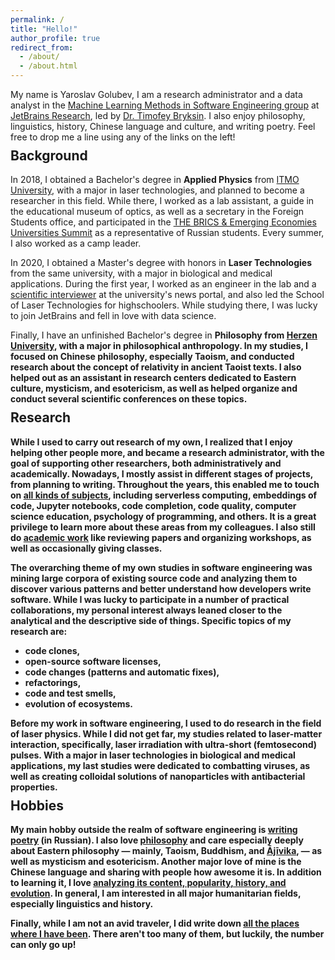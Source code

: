 ```yaml
---
permalink: /
title: "Hello!"
author_profile: true
redirect_from: 
  - /about/
  - /about.html
---
```


My name is Yaroslav Golubev, I am a research administrator and a data analyst in the
[Machine Learning Methods in Software Engineering group](https://research.jetbrains.org/groups/ml_methods/) at
[JetBrains Research](https://research.jetbrains.org/), led by [Dr. Timofey Bryksin](https://jzuken.github.io/). 
I also enjoy philosophy, linguistics, history, Chinese language and culture, and writing poetry. Feel free to drop me a line using any of the links on the left!

<h2 style="margin-top: -5px;">Background</h2>

In 2018, I obtained a Bachelor's degree in <b>Applied Physics</b> from [ITMO University](https://en.itmo.ru/), with a major in laser
technologies, and planned to become a researcher in this field. While there, I worked as a lab assistant, a guide in the educational museum of optics, as well as a
secretary in the Foreign Students office, and participated in the [THE BRICS & Emerging Economies Universities Summit](https://areyde.com/brics/)
as a representative of Russian students. Every summer, I also worked as a camp leader. 

In 2020, I obtained a Master's degree with honors in <b>Laser Technologies</b> from the same university,
with a major in biological and medical applications. During the first year, I worked as an engineer in the lab and a 
[scientific interviewer](https://areyde.com/interviews/) at the university's news portal, and also led the School of Laser Technologies for highschoolers. While studying there, I was lucky to join JetBrains and fell in love with data science.

Finally, I have an unfinished Bachelor's degree in <b>Philosophy<b> from [Herzen University](https://en.hspu.org/), with a major in philosophical anthropology. In my studies,
I focused on Chinese philosophy, especially Taoism, and conducted research about the concept of relativity in ancient Taoist texts. 
I also helped out as an assistant in research centers dedicated to Eastern culture, mysticism, and esotericism, as well as helped organize and conduct several scientific conferences on these topics.

<h2 style="margin-top: -5px;">Research</h2>

While I used to carry out research of my own, I realized that I enjoy helping other people more, and became a <b>research administrator</b>, with the goal of supporting other researchers, both administratively and academically.
Nowadays, I mostly assist in different stages of projects, from planning to writing. Throughout the years, this enabled me to touch on [all kinds of subjects](https://areyde.com/publications/), including serverless computing, embeddings of code, Jupyter notebooks, code completion, code quality, computer science education, psychology of programming, and others.
It is a great privilege to learn more about these areas from my colleagues. I also still do [academic work](https://areyde.com/academic_work/) like reviewing papers and organizing workshops, as well as occasionally giving classes.

The overarching theme of <b>my own studies</b> in software engineering was mining large corpora of existing source code and analyzing them to discover various
patterns and better understand how developers write software. While
I was lucky to participate in a number of practical collaborations, my personal interest always leaned closer
to the analytical and the descriptive side of things. Specific topics of my research are:

* code clones,
* open-source software licenses,
* code changes (patterns and automatic fixes), 
* refactorings,
* code and test smells,
* evolution of ecosystems.

Before my work in software engineering, I used to do research in the field of <b>laser physics</b>. 
While I did not get far, my studies related to laser-matter interaction, specifically, laser irradiation with ultra-short (femtosecond) pulses. 
With a major in laser technologies in biological and medical applications, my last studies were dedicated to combatting viruses, as well as creating colloidal solutions of nanoparticles with antibacterial properties.

<h2 style="margin-top: -5px;">Hobbies</h2>

My main hobby outside the realm of software engineering is [writing poetry](https://areyde.com/poetry/) (in Russian). 
I also love [philosophy](https://areyde.com/philosophy/) and care especially deeply about Eastern philosophy — mainly, Taoism, Buddhism, and [Ājīvika](https://en.wikipedia.org/wiki/%C4%80j%C4%ABvika), — as well as mysticism and esotericism.
Another major love of mine is the Chinese language and sharing with people how awesome it is. 
In addition to learning it, I love [analyzing its content, popularity, history, and evolution](https://areyde.com/chinese/). In general, 
I am interested in all major humanitarian fields, especially linguistics and history. 

Finally, while I am not an avid traveler, I did write down 
[all the places where I have been](https://areyde.com/travels/). There aren't too many of them, but luckily, the number can only go up!